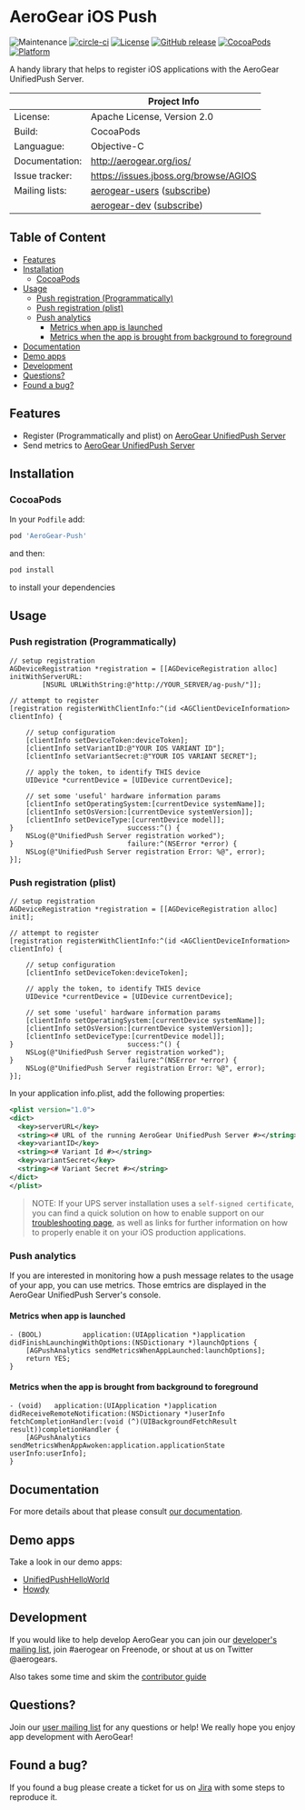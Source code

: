 # AeroGear iOS Push

![Maintenance](https://img.shields.io/maintenance/yes/2017.svg)
[![circle-ci](https://img.shields.io/circleci/project/github/aerogear/aerogear-ios-push-objc/master.svg)](https://circleci.com/gh/aerogear/aerogear-ios-push-objc)
[![License](https://img.shields.io/badge/-Apache%202.0-blue.svg)](https://opensource.org/s/Apache-2.0)
[![GitHub release](https://img.shields.io/github/release/aerogear/aerogear-ios-push-objc.svg)](https://github.com/aerogear/aerogear-ios-push-objc/releases)
[![CocoaPods](https://img.shields.io/cocoapods/v/AeroGear-Push.svg)](https://cocoapods.org/pods/AeroGear-Push)
[![Platform](https://img.shields.io/cocoapods/p/AeroGear-Push.svg)](https://cocoapods.org/pods/AeroGear-Push)

A handy library that helps to register iOS applications with the AeroGear UnifiedPush Server.

|                 | Project Info                                 |
| --------------- | -------------------------------------------- |
| License:        | Apache License, Version 2.0                  |
| Build:          | CocoaPods                                    |
| Languague:      | Objective-C                                  |
| Documentation:  | http://aerogear.org/ios/                     |
| Issue tracker:  | https://issues.jboss.org/browse/AGIOS        |
| Mailing lists:  | [aerogear-users](http://aerogear-users.1116366.n5.nabble.com/) ([subscribe](https://lists.jboss.org/mailman/listinfo/aerogear-users))                            |
|                 | [aerogear-dev](http://aerogear-dev.1069024.n5.nabble.com/) ([subscribe](https://lists.jboss.org/mailman/listinfo/aerogear-dev))                              |

## Table of Content

* [Features](#features)
* [Installation](#installation)
  * [CocoaPods](#cocoapods)
* [Usage](#usage)
  * [Push registration (Programmatically)](#push-registration-programmatically)
  * [Push registration (plist)](#push-registration-plist)
  * [Push analytics](#push-analytics)
    * [Metrics when app is launched](#metrics-when-app-is-launched)
    * [Metrics when the app is brought from background to foreground](#metrics-when-the-app-is-brought-from-background-to-foreground)
* [Documentation](#documentation)
* [Demo apps](#demo-apps)
* [Development](#development)
* [Questions?](#questions)
* [Found a bug?](#found-a-bug)

## Features

* Register (Programmatically and plist) on [AeroGear UnifiedPush Server](https://github.com/aerogear/aerogear-unifiedpush-server/)
* Send metrics to [AeroGear UnifiedPush Server](https://github.com/aerogear/aerogear-unifiedpush-server/)

## Installation

### CocoaPods

In your `Podfile` add:

```bash
pod 'AeroGear-Push'
```

and then:

```bash
pod install
```

to install your dependencies

## Usage

### Push registration (Programmatically)

```ObjC
// setup registration
AGDeviceRegistration *registration = [[AGDeviceRegistration alloc] initWithServerURL:
        [NSURL URLWithString:@"http://YOUR_SERVER/ag-push/"]];

// attempt to register
[registration registerWithClientInfo:^(id <AGClientDeviceInformation> clientInfo) {

    // setup configuration
    [clientInfo setDeviceToken:deviceToken];
    [clientInfo setVariantID:@"YOUR IOS VARIANT ID"];
    [clientInfo setVariantSecret:@"YOUR IOS VARIANT SECRET"];

    // apply the token, to identify THIS device
    UIDevice *currentDevice = [UIDevice currentDevice];

    // set some 'useful' hardware information params
    [clientInfo setOperatingSystem:[currentDevice systemName]];
    [clientInfo setOsVersion:[currentDevice systemVersion]];
    [clientInfo setDeviceType:[currentDevice model]];
}                            success:^() {
    NSLog(@"UnifiedPush Server registration worked");
}                            failure:^(NSError *error) {
    NSLog(@"UnifiedPush Server registration Error: %@", error);
}];
```

### Push registration (plist)


```ObjC
// setup registration
AGDeviceRegistration *registration = [[AGDeviceRegistration alloc] init];

// attempt to register
[registration registerWithClientInfo:^(id <AGClientDeviceInformation> clientInfo) {

    // setup configuration
    [clientInfo setDeviceToken:deviceToken];

    // apply the token, to identify THIS device
    UIDevice *currentDevice = [UIDevice currentDevice];

    // set some 'useful' hardware information params
    [clientInfo setOperatingSystem:[currentDevice systemName]];
    [clientInfo setOsVersion:[currentDevice systemVersion]];
    [clientInfo setDeviceType:[currentDevice model]];
}                            success:^() {
    NSLog(@"UnifiedPush Server registration worked");
}                            failure:^(NSError *error) {
    NSLog(@"UnifiedPush Server registration Error: %@", error);
}];
```
In your application info.plist, add the following properties:

```xml
<plist version="1.0">
<dict>
  <key>serverURL</key>
  <string><# URL of the running AeroGear UnifiedPush Server #></string>
  <key>variantID</key>
  <string><# Variant Id #></string>
  <key>variantSecret</key>
  <string><# Variant Secret #></string>
</dict>
</plist>
```

> NOTE: If your UPS server installation uses a `self-signed certificate`, you can find a quick solution on how to enable support on our [troubleshooting page](https://aerogear.org/docs/unifiedpush/aerogear-push-ios/troubleshooting/#_question_failure_to_connect_when_server_uses_a_self_signed_certificate), as well as links for further information on how to properly enable it on your iOS production applications.

### Push analytics

If you are interested in monitoring how a push message relates to the usage of your app, you can use metrics. Those emtrics are displayed in the AeroGear UnifiedPush Server's console.

#### Metrics when app is launched

```objc
- (BOOL)          application:(UIApplication *)application
didFinishLaunchingWithOptions:(NSDictionary *)launchOptions {
    [AGPushAnalytics sendMetricsWhenAppLaunched:launchOptions];
    return YES;
}
```

#### Metrics when the app is brought from background to foreground

```objc
- (void)   application:(UIApplication *)application didReceiveRemoteNotification:(NSDictionary *)userInfo
fetchCompletionHandler:(void (^)(UIBackgroundFetchResult result))completionHandler {
    [AGPushAnalytics sendMetricsWhenAppAwoken:application.applicationState userInfo:userInfo];
}
```

## Documentation

For more details about that please consult [our documentation](http://aerogear.org/ios/).

## Demo apps

Take a look in our demo apps:

* [UnifiedPushHelloWorld](https://github.com/aerogear/aerogear-ios-cookbook/tree/master/UnifiedPushHelloWorld)
* [Howdy](https://github.com/aerogear/aerogear-ios-cookbook/tree/master/Howdy)

## Development

If you would like to help develop AeroGear you can join our [developer's mailing list](https://lists.jboss.org/mailman/listinfo/aerogear-dev), join #aerogear on Freenode, or shout at us on Twitter @aerogears.

Also takes some time and skim the [contributor guide](http://aerogear.org/docs/guides/Contributing/)

## Questions?

Join our [user mailing list](https://lists.jboss.org/mailman/listinfo/aerogear-users) for any questions or help! We really hope you enjoy app development with AeroGear!

## Found a bug?

If you found a bug please create a ticket for us on [Jira](https://issues.jboss.org/browse/AGIOS) with some steps to reproduce it.
